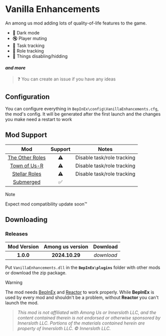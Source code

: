 # Vanilla Enhancements

An among us mod adding lots of quality-of-life features to the game.

- 🌙 Dark mode
- 🔇 Player muting
- 📝 Task tracking
- 👤 Role tracking
- 👀 Things disabling/hidding
#### *and more*

> ❓
> You can create an issue if you have any ideas

## Configuration
You can configure everything in `BepInEx\config\VanillaEnhancements.cfg`, the mod's config.
It will be generated after the first launch and the changes you make need a restart to work


## Mod Support
| Mod | Support | Notes |
|:-:|:-:|:-:|
| [The Other Roles](https://github.com/TheOtherRolesAU/TheOtherRoles) | ⚠️ | Disable task/role tracking |
| [Town of Us-R](https://github.com/eDonnes124/Town-Of-Us-R) | ⚠️ | Disable task/role tracking |
| [Stellar Roles](https://github.com/Mr-Fluuff/StellarRolesAU) | ⚠️ | Disable task/role tracking |
| [Submerged](https://github.com/SubmergedAmongUs/Submerged) | ✅ |  |
> [!Note]
> Expect mod compatibility update soon™

## Downloading
### Releases
| Mod Version | Among us version | Download |
|:-:|:-:|:-:|
| **1.0.0** | **2024.10.29** | *download* |

Put `VanillaEnhancements.dll` in the **`BepInEx\plugins`** folder with other mods or download the zip package.
> [!Warning]
> The mod needs [BepInEx](https://builds.bepinex.dev/projects/bepinex_be) and [Reactor](https://github.com/nuclearpowered/reactor) to work properly. While **BepInEx** is used by every mod and shouldn't be a problem, without **Reactor** you can't launch the mod.

> *This mod is not affiliated with Among Us or Innersloth LLC, and the content contained therein is not endorsed or otherwise sponsored by Innersloth LLC. Portions of the materials contained herein are property of Innersloth LLC. © Innersloth LLC.*
